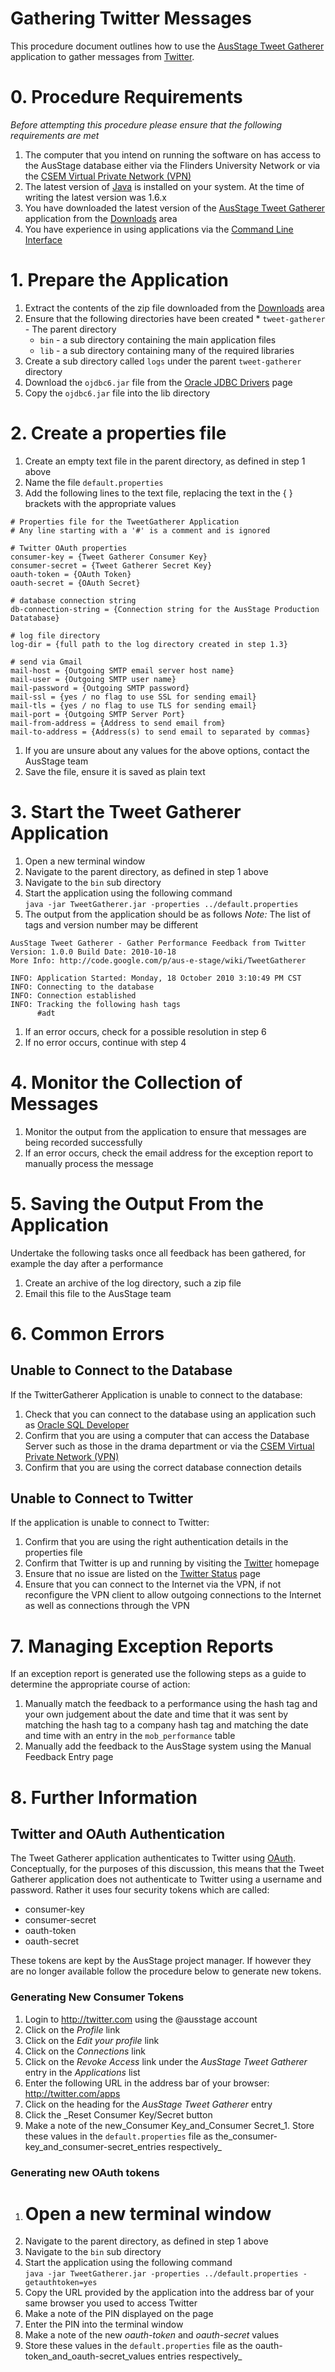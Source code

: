 <h1> Gathering Twitter Messages </h1>

This procedure document outlines how to use the [AusStage Tweet Gatherer](AusStageTweetGatherer.md) application to gather messages from [Twitter](http://twitter.com).



# 0. Procedure Requirements #

_Before attempting this procedure please ensure that the following requirements are met_

  1. The computer that you intend on running the software on has access to the AusStage database either via the Flinders University Network or via the [CSEM Virtual Private Network (VPN)](https://vpn.csem.flinders.edu.au/)
  1. The latest version of [Java](http://java.com/en/) is installed on your system. At the time of writing the latest version was 1.6.x
  1. You have downloaded the latest version of the [AusStage Tweet Gatherer](AusStageTweetGatherer.md) application from the [Downloads](http://code.google.com/p/aus-e-stage/downloads/list) area
  1. You have experience in using applications via the [Command Line Interface](http://en.wikipedia.org/wiki/Command-line_interface)

# 1. Prepare the Application #

  1. Extract the contents of the zip file downloaded from the [Downloads](http://code.google.com/p/aus-e-stage/downloads/list) area
  1. Ensure that the following directories have been created
    * `tweet-gatherer` - The parent directory
      * `bin` - a sub directory containing the main application files
      * `lib` - a sub directory containing many of the required libraries
  1. Create a sub directory called `logs` under the parent `tweet-gatherer` directory
  1. Download the `ojdbc6.jar` file from the [Oracle JDBC Drivers](http://www.oracle.com/technetwork/database/enterprise-edition/jdbc-112010-090769.html) page
  1. Copy the `ojdbc6.jar` file into the lib directory

# 2. Create a properties file #

  1. Create an empty text file in the parent directory, as defined in step 1 above
  1. Name the file `default.properties`
  1. Add the following lines to the text file, replacing the text in the { } brackets with the appropriate values
```
# Properties file for the TweetGatherer Application
# Any line starting with a '#' is a comment and is ignored

# Twitter OAuth properties
consumer-key = {Tweet Gatherer Consumer Key}
consumer-secret = {Tweet Gatherer Secret Key}
oauth-token = {OAuth Token}
oauth-secret = {OAuth Secret}

# database connection string
db-connection-string = {Connection string for the AusStage Production Datatabase}

# log file directory
log-dir = {full path to the log directory created in step 1.3}

# send via Gmail
mail-host = {Outgoing SMTP email server host name}
mail-user = {Outgoing SMTP user name}
mail-password = {Outgoing SMTP password}
mail-ssl = {yes / no flag to use SSL for sending email}
mail-tls = {yes / no flag to use TLS for sending email}
mail-port = {Outgoing SMTP Server Port}
mail-from-address = {Address to send email from}
mail-to-address = {Address(s) to send email to separated by commas}
```
  1. If you are unsure about any values for the above options, contact the AusStage team
  1. Save the file, ensure it is saved as plain text

# 3. Start the Tweet Gatherer Application #

  1. Open a new terminal window
  1. Navigate to the parent  directory, as defined in step 1 above
  1. Navigate to the `bin` sub directory
  1. Start the application using the following command <br />`java -jar TweetGatherer.jar -properties ../default.properties`
  1. The output from the application should be as follows _Note:_ The list of tags and version number may be different
```
AusStage Tweet Gatherer - Gather Performance Feedback from Twitter
Version: 1.0.0 Build Date: 2010-10-18
More Info: http://code.google.com/p/aus-e-stage/wiki/TweetGatherer

INFO: Application Started: Monday, 18 October 2010 3:10:49 PM CST
INFO: Connecting to the database
INFO: Connection established
INFO: Tracking the following hash tags
      #adt
```
  1. If an error occurs, check for a possible resolution in step 6
  1. If no error occurs, continue with step 4

# 4. Monitor the Collection of Messages #

  1. Monitor the output from the application to ensure that messages are being recorded successfully
  1. If an error occurs, check the email address for the exception report to manually process the message

# 5. Saving the Output From the Application #

Undertake the following tasks once all feedback has been gathered, for example the day after a performance

  1. Create an archive of the log directory, such a zip file
  1. Email this file to the AusStage team

# 6. Common Errors #

## Unable to Connect to the Database ##

If the TwitterGatherer Application is unable to connect to the database:

  1. Check that you can connect to the database using an application such as [Oracle SQL Developer](http://www.oracle.com/technetwork/developer-tools/sql-developer/index.html)
  1. Confirm that you are using a computer that can access the Database Server such as those in the drama department or via the [CSEM Virtual Private Network (VPN)](https://vpn.csem.flinders.edu.au/)
  1. Confirm that you are using the correct database connection details

## Unable to Connect to Twitter ##

If the application is unable to connect to Twitter:

  1. Confirm that you are using the right authentication details in the properties file
  1. Confirm that Twitter is up and running by visiting the [Twitter](http://twitter.com) homepage
  1. Ensure that no issue are listed on the [Twitter Status](http://status.twitter.com/) page
  1. Ensure that you can connect to the Internet via the VPN, if not reconfigure the VPN client to allow outgoing connections to the Internet as well as connections through the VPN

# 7. Managing Exception Reports #

If an exception report is generated use the following steps as a guide to determine the appropriate course of action:

  1. Manually match the feedback to a performance using the hash tag and your own judgement about the date and time that it was sent by matching the hash tag to a company hash tag and matching the date and time with an entry in the `mob_performance` table
  1. Manually add the feedback to the AusStage system using the Manual Feedback Entry page

# 8. Further Information #
## Twitter and OAuth Authentication ##
The Tweet Gatherer application authenticates to Twitter using [OAuth](http://oauth.net/). Conceptually, for the purposes of this discussion, this means that the Tweet Gatherer application does not authenticate to Twitter using a username and password. Rather it uses four security tokens which are called:

  * consumer-key
  * consumer-secret
  * oauth-token
  * oauth-secret

These tokens are kept by the AusStage project manager. If however they are no longer available follow the procedure below to generate new tokens.

### Generating New Consumer Tokens ###

  1. Login to http://twitter.com using the @ausstage account
  1. Click on the _Profile_ link
  1. Click on the _Edit your profile_ link
  1. Click on the _Connections_ link
  1. Click on the _Revoke Access_ link under the _AusStage Tweet Gatherer_ entry in the _Applications_ list
  1. Enter the following URL in the address bar of your browser:<br />http://twitter.com/apps
  1. Click on the heading for the _AusStage Tweet Gatherer_ entry
  1. Click the _Reset Consumer Key/Secret button
  1. Make a note of the new_Consumer Key_and_Consumer Secret_1. Store these values in the `default.properties` file as the_consumer-key_and_consumer-secret_entries respectively_

### Generating new OAuth tokens ###

  1. # Open a new terminal window
  1. Navigate to the parent  directory, as defined in step 1 above
  1. Navigate to the `bin` sub directory
  1. Start the application using the following command <br />`java -jar TweetGatherer.jar -properties ../default.properties -getauthtoken=yes`
  1. Copy the URL provided by the application into the address bar of your same browser you used to access Twitter
  1. Make a note of the PIN displayed on the page
  1. Enter the PIN into the terminal window
  1. Make a note of the new _oauth-token_ and _oauth-secret_ values
  1. Store these values in the `default.properties` file as the oauth-token_and_oauth-secret_values entries respectively_
